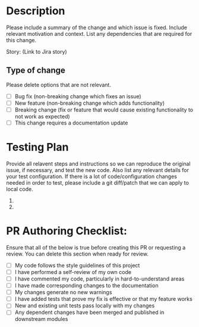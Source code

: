 # Description

Please include a summary of the change and which issue is fixed. Include relevant motivation and context. List any dependencies that are required for this change.

Story: (Link to Jira story)

## Type of change

Please delete options that are not relevant.

- [ ] Bug fix (non-breaking change which fixes an issue)
- [ ] New feature (non-breaking change which adds functionality)
- [ ] Breaking change (fix or feature that would cause existing functionality to not work as expected)
- [ ] This change requires a documentation update

# Testing Plan

Provide all relavent steps and instructions so we can reproduce the original issue, if necessary, and test the new code.
Also list any relevant details for your test configuration. If there is a lot of code/configuration changes needed in order to test,
please include a git diff/patch that we can apply to local code.

1. 
2. 


# PR Authoring Checklist:
Ensure that all of the below is true before creating this PR or requesting a review. You can delete this section when ready for review.

- [ ] My code follows the style guidelines of this project
- [ ] I have performed a self-review of my own code
- [ ] I have commented my code, particularly in hard-to-understand areas
- [ ] I have made corresponding changes to the documentation
- [ ] My changes generate no new warnings
- [ ] I have added tests that prove my fix is effective or that my feature works
- [ ] New and existing unit tests pass locally with my changes
- [ ] Any dependent changes have been merged and published in downstream modules
